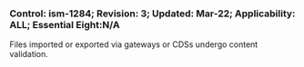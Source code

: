 ### Control: ism-1284; Revision: 3; Updated: Mar-22; Applicability: ALL; Essential Eight:N/A
<p>Files imported or exported via gateways or CDSs undergo content validation.</p>